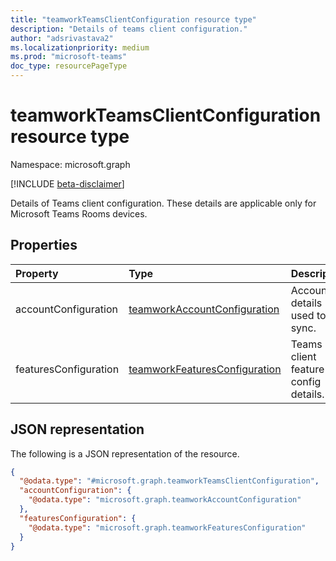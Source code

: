 ```yaml
---
title: "teamworkTeamsClientConfiguration resource type"
description: "Details of teams client configuration."
author: "adsrivastava2"
ms.localizationpriority: medium
ms.prod: "microsoft-teams"
doc_type: resourcePageType
---
```


# teamworkTeamsClientConfiguration resource type

Namespace: microsoft.graph

[!INCLUDE [beta-disclaimer](../../includes/beta-disclaimer.md)]

Details of Teams client configuration. These details are applicable only for Microsoft Teams Rooms devices. 

## Properties
|Property|Type|Description|
|:---|:---|:---|
|accountConfiguration|[teamworkAccountConfiguration](../resources/teamworkaccountconfiguration.md)|Account details used to sync.|
|featuresConfiguration|[teamworkFeaturesConfiguration](../resources/teamworkfeaturesconfiguration.md)|Teams client feature config details.|


## JSON representation
The following is a JSON representation of the resource.
<!-- {
  "blockType": "resource",
  "@odata.type": "microsoft.graph.teamworkTeamsClientConfiguration"
}
-->
``` json
{
  "@odata.type": "#microsoft.graph.teamworkTeamsClientConfiguration",
  "accountConfiguration": {
    "@odata.type": "microsoft.graph.teamworkAccountConfiguration"
  },
  "featuresConfiguration": {
    "@odata.type": "microsoft.graph.teamworkFeaturesConfiguration"
  }
}
```

